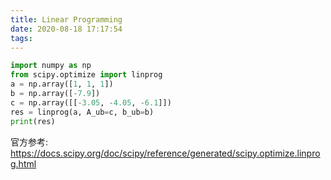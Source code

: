 ```yaml
---
title: Linear Programming
date: 2020-08-18 17:17:54
tags: 
---
```


```python 线性规划实例
import numpy as np
from scipy.optimize import linprog
a = np.array([1, 1, 1])
b = np.array([-7.9])
c = np.array([[-3.05, -4.05, -6.1]])
res = linprog(a, A_ub=c, b_ub=b)
print(res)
```

官方参考:
https://docs.scipy.org/doc/scipy/reference/generated/scipy.optimize.linprog.html